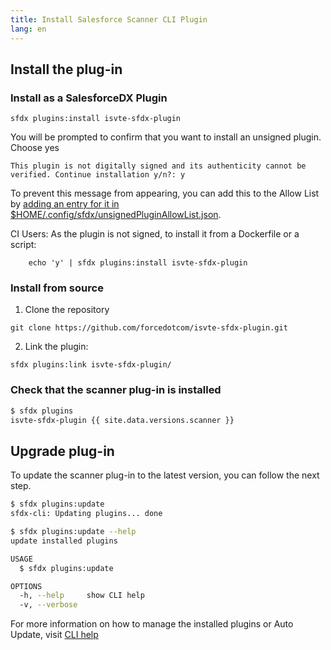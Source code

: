 ```yaml
---
title: Install Salesforce Scanner CLI Plugin
lang: en
---
```


## Install the plug-in

### **Install as a SalesforceDX Plugin**

```  
sfdx plugins:install isvte-sfdx-plugin
```
You will be prompted to confirm that you want to install an unsigned plugin. Choose yes
```  
This plugin is not digitally signed and its authenticity cannot be verified. Continue installation y/n?: y
```

To prevent this message from appearing, you can add this to the Allow List by [adding an entry for it in $HOME/.config/sfdx/unsignedPluginAllowList.json](https://developer.salesforce.com/blogs/2017/10/salesforce-dx-cli-plugin-update.html).

CI Users: As the plugin is not signed, to install it from a Dockerfile or a script:
```
    echo 'y' | sfdx plugins:install isvte-sfdx-plugin
```

### **Install from source**
1. Clone the repository
```  
git clone https://github.com/forcedotcom/isvte-sfdx-plugin.git
```
2. Link the plugin:
```
sfdx plugins:link isvte-sfdx-plugin/
```


### **Check that the scanner plug-in is installed**
```bash
$ sfdx plugins
isvte-sfdx-plugin {{ site.data.versions.scanner }}
```

## Upgrade plug-in
To update the scanner plug-in to the latest version, you can follow the next step.

```bash
$ sfdx plugins:update
sfdx-cli: Updating plugins... done

$ sfdx plugins:update --help
update installed plugins

USAGE
  $ sfdx plugins:update

OPTIONS
  -h, --help     show CLI help
  -v, --verbose

```

For more information on how to manage the installed plugins or Auto Update, visit [CLI help](https://developer.salesforce.com/docs/atlas.en-us.sfdx_setup.meta/sfdx_setup/sfdx_setup_update_cli.htm#sfdx_setup_update_cli)

